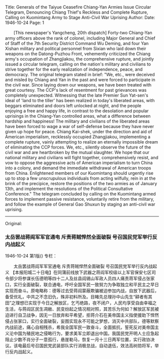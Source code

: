 Title: Generals of the Taiyue Ceasefire Chiang-Yan Armies Issue Circular Telegram, Denouncing Chiang Thief's Reckless and Complete Rupture, Calling on Kuomintang Army to Stage Anti-Civil War Uprising
Author: 
Date: 1946-10-24
Page: 1

　　[This newspaper's Yangcheng, 20th dispatch] Forty-two Chiang-Yan army officers above the rank of colonel, including Major General and Chief of Staff of the 7th Security District Command Wu Deming, and four Yan Xishan military and political personnel from Sixian who laid down their weapons on the Datong-Puzhou Front, vehemently criticized the Chiang army's occupation of Zhangjiakou, the comprehensive rupture, and jointly issued a circular telegram, calling on the nation's military and civilians to strive together for the early realization of independence, peace, and democracy. The original telegram stated in brief: "We, etc., were deceived and misled by Chiang and Yan in the past and were forced to participate in the civil war. Since laying down our weapons, we have been treated with great courtesy. The CCP's lack of resentment for past grievances was completely unexpected. Witnessing that the late Premier Sun Yat-sen's ideal of 'land to the tiller' has been realized in today's liberated areas, with beggars eliminated and doors left unlocked at night, and the people enjoying a free and happy life, in contrast to the desolation and popular uprisings in the Chiang-Yan controlled areas, what a difference between hardship and happiness! The military and civilians of the liberated areas have been forced to wage a war of self-defense because they have never given up hope for peace. Chiang Kai-shek, under the direction and aid of American imperialism, recklessly occupied Zhangjiakou, implementing a complete rupture, vainly attempting to realize an eternally impossible dream of eliminating the CCP forces. We, etc., silently observe the future of the civil war and are heartbroken by the mutual slaughter. We hope that our national military and civilians will fight together, comprehensively resist, and vow to oppose the aggressive acts of American imperialism to turn China into a colony, and demand the immediate withdrawal of American troops from China. Enlightened members of our Kuomintang should urgently rise up to stop a few unscrupulous individuals from acting wilfully, rein in at the brink of the precipice, restore the positions of the two armies as of January 13th, and implement the resolutions of the Political Consultative Conference." The telegram concluded by calling on the Kuomintang armed forces to implement passive resistance, voluntarily retire from the military, and follow the example of General Gao Shuxun by staging an anti-civil war uprising.



<hr /> 

Original: 


### 太岳罢战蒋阎军军官通电  斥责蒋贼悍然全面破裂  号召国民党军举行反内战起义

1946-10-24
第1版()
专栏：

　　太岳罢战蒋阎军军官通电
    斥责蒋贼悍然全面破裂
    号召国民党军举行反内战起义
    【本报阳城二十日电】在同蒲前线放下武器之蒋阎军校级以上军官保安七区司令部少将参谋长伍德明等四十二人及丝县阎锡山军政人员四人痛责蒋军侵占张家口，实行全面破裂，联合通电，呼吁全国军民一致努力为争取独立和平民主之早日实现而奋斗。原电略称：德等过去受蒋阎蒙蔽欺骗被迫参加内战，自放下武器后，备受优礼，中共之不念旧仇，殊非初料所及。目睹先总理孙中山先生“耕者有其田”之理想已实现于今日之解放区，乞丐绝路，夜不闭户，人民均享受自由幸福之生活，与蒋阎区民生凋敝、民变纷起之情况相对照，其苦乐为何如？解放区军民被迫进行自卫战争，因无一日放弃和平希望，拒蒋介石在美帝国主义指使援助下悍然侵占张家口，实行全面破裂，妄图实现永不可能之梦想，消灭中共部队，德等默察内战前途，痛心自相残杀，希我全国军民一致奋斗，全面抵抗，誓死反对美帝国主义沦中国为殖民地之侵略行为，要求美军立即退出中国。我国民党开明人士应急起阻止少数不肖分子一意孤行，悬崖勒马，恢复一月十三日两军位置，实行政协决议。该电最后号召国民党武装部队实行消极怠战，自动退伍，效法高树勋将军，举行反内战起义。
